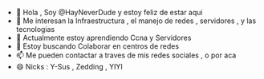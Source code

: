 - 👋 Hola , Soy @HayNeverDude y estoy feliz de estar aqui
- 👀 Me interesan la Infraestructura , el manejo de redes , servidores , y las tecnologias
- 🌱 Actualmente estoy aprendiendo Ccna y Servidores
- 💞️ Estoy buscando Colaborar en centros de redes 
- 📫 Me pueden contactar a traves de mis redes sociales , o por aca 
- 😄 Nicks : Y-Sus , Zedding , YIYI
<!---
HayNeverDude/HayNeverDude is a ✨ special ✨ repository because its `README.md` (this file) appears on your GitHub profile.
You can click the Preview link to take a look at your changes.
--->
